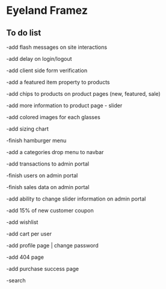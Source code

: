 # Eyeland Framez

## To do list

-add flash messages on site interactions

-add delay on login/logout

-add client side form verification

-add a featured item property to products

-add chips to products on product pages (new, featured, sale)

-add more information to product page - slider

-add colored images for each glasses

-add sizing chart

-finish hamburger menu

-add a categories drop menu to navbar

-add transactions to admin portal

-finish users on admin portal

-finish sales data on admin portal

-add ability to change slider information on admin portal

-add 15% of new customer coupon

-add wishlist

-add cart per user

-add profile page | change password

-add 404 page

-add purchase success page

-search
